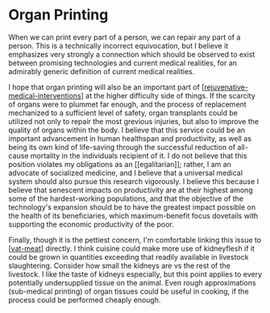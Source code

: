 # Organ Printing

When we can print every part of a person, we can repair any part of a person.  This is a technically incorrect equivocation, but I believe it emphasizes very strongly a connection which should be observed to exist between promising technologies and current medical realities, for an admirably generic definition of current medical realities.

I hope that organ printing will also be an important part of [[rejuvenative-medical-interventions]] at the higher difficulty side of things.  If the scarcity of organs were to plummet far enough, and the process of replacement mechanized to a sufficient level of safety, organ transplants could be utilized not only to repair the most grevious injuries, but also to improve the quality of organs within the body.  I believe that this service could be an important advancement in human healthspan and productivity, as well as being its own kind of life-saving through the successful reduction of all-cause mortality in the individuals recipient of it.  I do not believe that this position violates my obligations as an [[egalitarian]]; rather, I am an advocate of socialized medicine, and I believe that a universal medical system should also pursue this research vigorously.  I believe this because I believe that senescent impacts on productivity are at their highest among some of the hardest-working populations, and that the objective of the technology's expansion should be to have the greatest impact possible on the health of its beneficiaries, which maximum-benefit focus dovetails with supporting the economic productivity of the poor.

Finally, though it is the pettiest concern, I'm comfortable linking this issue to [[vat-meat]] directly.  I think cuisine could make more use of kidneyflesh if it could be grown in quantities exceeding that readily available in livestock slaughtering.  Consider how small the kidneys are vs the rest of the livestock.  I like the taste of kidneys especially, but this point applies to every potentially undersupplied tissue on the animal.  Even rough approximations (sub-medical printing) of organ tissues could be useful in cooking, if the process could be performed cheaply enough.

[//begin]: # "Autogenerated link references for markdown compatibility"
[rejuvenative-medical-interventions]: rejuvenative-medical-interventions "Rejuvenative Medical Interventions"
[vat-meat]: vat-meat "Vat Meat"
[//end]: # "Autogenerated link references"